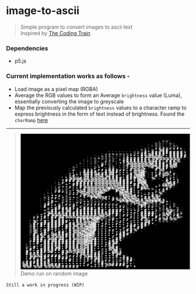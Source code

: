 # image-to-ascii

> Simple program to convert images to ascii text  
> Inspired by [The Coding Train](https://www.youtube.com/watch?v=55iwMYv8tGI)

### Dependencies 
- p5.js

### Current implementation works as follows - 
- Load image as a pixel map (RGBA)
- Average the RGB values to form an Average `brightness` value (Luma), essentially converting the image to greyscale
- Map the previously calculated `brightness` values to a character ramp to express brightness in the form of text instead of brightness. Found the `charRamp` [here](https://paulbourke.net/dataformats/asciiart/)

---

>![Thinking man demo](image.png)  
Demo run on random image


```
Still a work in progress (WIP)
```